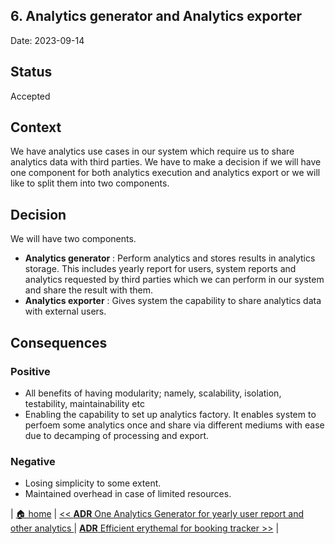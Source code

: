 ## 6. Analytics generator and Analytics exporter

Date: 2023-09-14

## Status

Accepted

## Context

We have analytics use cases in our system which require us to share analytics data with third parties. We have to make a decision if we will have one component for both analytics execution and analytics export or we will like to split them into two components. 

## Decision

We will have two components.
- **Analytics generator** : Perform analytics and stores results in analytics storage. This includes yearly report for users, system reports and analytics requested by third parties which we can perform in our system and share the result with them. 
- **Analytics exporter** : Gives system the capability to share analytics data with external users.

## Consequences

### Positive

- All benefits of having modularity; namely, scalability, isolation, testability, maintainability etc
- Enabling the capability to set up analytics factory. It enables system to perfoem some analytics once and share via different mediums with ease due to decamping of processing and export.

### Negative
- Losing simplicity to some extent.
- Maintained overhead in case of limited resources.

| [🏠 home](../../README.md#adr) | [<< **ADR** One Analytics Generator for yearly user report and other analytics ](./0005-data-reporter-and-analytics-generator.md) | [**ADR** Efficient erythemal for booking tracker >>](./0007-efficient-oriented-algorithm-for-booking-tracker.md) |